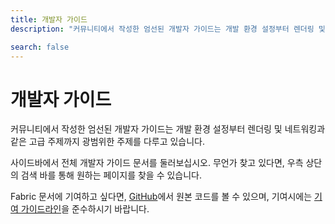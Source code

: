 ```yaml
---
title: 개발자 가이드
description: "커뮤니티에서 작성한 엄선된 개발자 가이드는 개발 환경 설정부터 렌더링 및 네트워킹과 같은 고급 주제까지 광범위한 주제를 다루고 있습니다. "

search: false
---
```


# 개발자 가이드

커뮤니티에서 작성한 엄선된 개발자 가이드는 개발 환경 설정부터 렌더링 및 네트워킹과 같은 고급 주제까지 광범위한 주제를 다루고 있습니다.

사이드바에서 전체 개발자 가이드 문서를 둘러보십시오. 무언가 찾고 있다면, 우측 상단의 검색 바를 통해 원하는 페이지를 찾을 수 있습니다.

Fabric 문서에 기여하고 싶다면, [GitHub](https://github.com/FabricMC/fabric-docs)에서 원본 코드를 볼 수 있으며, 기여시에는 [기여 가이드라인](../contributing)을 준수하시기 바랍니다.
